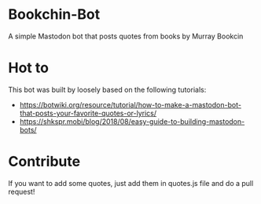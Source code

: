 # Bookchin-Bot
A simple Mastodon bot that posts quotes from books by Murray Bookcin

# Hot to

This bot was built by loosely based on the following tutorials:

- https://botwiki.org/resource/tutorial/how-to-make-a-mastodon-bot-that-posts-your-favorite-quotes-or-lyrics/
- https://shkspr.mobi/blog/2018/08/easy-guide-to-building-mastodon-bots/

# Contribute

If you want to add some quotes, just add them in quotes.js file and do a pull request!
